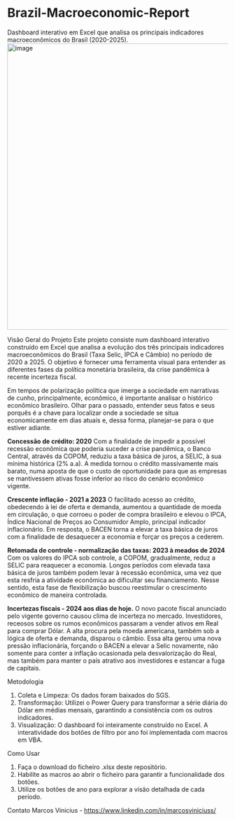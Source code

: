 # Brazil-Macroeconomic-Report
Dashboard interativo em Excel que analisa os principais indicadores macroeconômicos do Brasil (2020-2025).
<img width="1874" height="654" alt="image" src="https://github.com/user-attachments/assets/4d9f0aa0-e7bb-4cfb-967b-7be2be4cf836" />

Visão Geral do Projeto
Este projeto consiste num dashboard interativo construído em Excel que analisa a evolução dos três principais indicadores macroeconômicos do Brasil (Taxa Selic, IPCA e Câmbio) no período de 2020 a 2025. O objetivo é fornecer uma ferramenta visual para entender as diferentes fases da política monetária brasileira, da crise pandêmica à recente incerteza fiscal.

Em tempos de polarização política que imerge a sociedade em narrativas de cunho, principalmente, econômico, é importante analisar o histórico econômico brasileiro. Olhar para o passado, entender seus fatos e seus porquês é a chave para localizar onde a sociedade se situa economicamente em dias atuais e, dessa forma, planejar-se para o que estiver adiante.

**Concessão de crédito: 2020**
Com a finalidade de impedir a possível recessão econômica que poderia suceder a crise pandêmica, o Banco Central, através da COPOM, reduziu a taxa básica de juros, a SELIC, à sua mínima histórica (2% a.a). A medida tornou o crédito massivamente mais barato, numa aposta de que o custo de oportunidade para que as empresas se mantivessem ativas fosse inferior ao risco do cenário econômico vigente. 

**Crescente inflação - 2021 a 2023**
O facilitado acesso ao crédito, obedecendo à lei de oferta e demanda, aumentou a quantidade de moeda em circulação, o que corroeu o poder de compra brasileiro e elevou o IPCA, Índice Nacional de Preços ao Consumidor Amplo, principal indicador inflacionário. Em resposta, o BACEN torna a elevar a taxa básica de juros com a finalidade de desaquecer a economia e forçar os preços a cederem.

**Retomada de controle - normalização das taxas: 2023 à meados de 2024**
Com os valores do IPCA sob controle, a COPOM, gradualmente, reduz a SELIC para reaquecer a economia. Longos períodos com elevada taxa básica de juros também podem levar à recessão econômica, uma vez que esta resfria a atividade econômica ao dificultar seu financiamento. Nesse sentido, esta fase de flexibilização buscou reestimular o crescimento econômico de maneira controlada. 

**Incertezas fiscais - 2024 aos dias de hoje.**
O novo pacote fiscal anunciado pelo vigente governo causou clima de incerteza no mercado. Investidores, receosos sobre os rumos econômicos passaram a vender ativos em Real para comprar Dólar. A alta procura pela moeda americana, também sob a lógica de oferta e demanda, disparou o câmbio. Essa alta gerou uma nova pressão inflacionária, forçando o BACEN a elevar a Selic novamente, não somente para conter a inflação ocasionada pela desvalorização do Real, mas também para manter o país atrativo aos investidores e estancar a fuga de capitais.

Metodologia
1. Coleta e Limpeza: Os dados foram baixados do SGS.
2. Transformação: Utilizei o Power Query para transformar a série diária do Dólar em médias mensais, garantindo a consistência com os outros indicadores.
3. Visualização: O dashboard foi inteiramente construído no Excel. A interatividade dos botões de filtro por ano foi implementada com macros em VBA.

Como Usar
1. Faça o download do ficheiro .xlsx deste repositório.
2. Habilite as macros ao abrir o ficheiro para garantir a funcionalidade dos botões.
3. Utilize os botões de ano para explorar a visão detalhada de cada período.

Contato
Marcos Vinicius - https://www.linkedin.com/in/marcosviniciuss/
